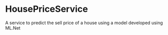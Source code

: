 # HousePriceService
A service to predict the sell price of a house using a model developed using ML.Net
